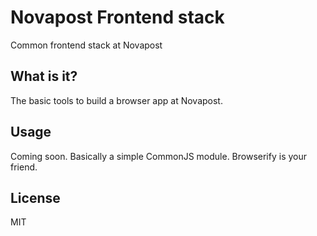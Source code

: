 # Novapost Frontend stack

Common frontend stack at Novapost

## What is it?

The basic tools to build a browser app at Novapost.

## Usage

Coming soon. Basically a simple CommonJS module. Browserify is your friend.

## License

MIT

